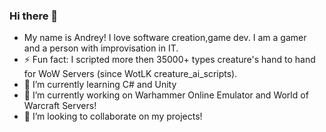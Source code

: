 ### Hi there 👋

- My name is Andrey! I love software creation,game dev. I am a gamer and a person with improvisation in IT.
- ⚡ Fun fact: I scripted more then 35000+ types creature's hand to hand for WoW Servers (since WotLK creature_ai_scripts).
- 🌱 I’m currently learning C# and Unity
- 🔭 I’m currently working on Warhammer Online Emulator and World of Warcraft Servers!
- 👯 I’m looking to collaborate on my projects!

<!--
**cooler-SAI/cooler-SAI** is a ✨ _special_ ✨ repository because its `README.md` (this file) appears on your GitHub profile.

Here are some ideas to get you started:

- 🔭 I’m currently working on World of Warcraft Servers and WAR Online!

- 👯 I’m looking to collaborate on ...
- 🤔 I’m looking for help with ...
- 💬 Ask me about ...
- 📫 How to reach me: ...
- 😄 Pronouns: ...
- ⚡ Fun fact: ...
-->
